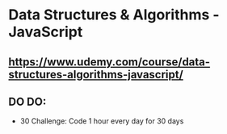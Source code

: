 # Data Structures & Algorithms - JavaScript

## https://www.udemy.com/course/data-structures-algorithms-javascript/

## DO DO:

- 30 Challenge: Code 1 hour every day for 30 days